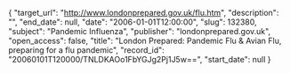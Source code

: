 {
  "target_url": "http://www.londonprepared.gov.uk/flu.htm", 
  "description": "", 
  "end_date": null, 
  "date": "2006-01-01T12:00:00", 
  "slug": 132380, 
  "subject": "Pandemic Influenza", 
  "publisher": "londonprepared.gov.uk", 
  "open_access": false, 
  "title": "London Prepared: Pandemic Flu & Avian Flu, preparing for a flu pandemic", 
  "record_id": "20060101T120000/TNLDKAOo1FbYGJg2Pj1J5w==", 
  "start_date": null
}

